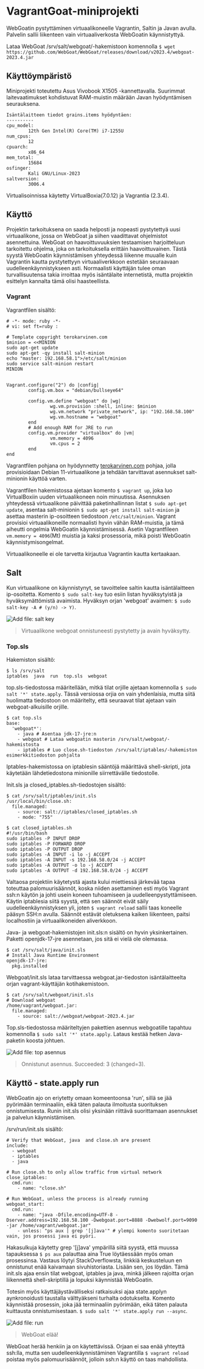 # VagrantGoat-miniprojekti
WebGoatin pystyttäminen virtuaalikoneelle Vagrantin, Saltin ja Javan avulla. Palvelin sallii liikenteen vain virtuaaliverkosta WebGoatin käynnistyttyä. 

Lataa WebGoat /srv/salt/webgoat/-hakemistoon komennolla ``$ wget https://github.com/WebGoat/WebGoat/releases/download/v2023.4/webgoat-2023.4.jar``


## Käyttöympäristö

Miniprojekti toteutettu Asus Vivobook X1505 -kannettavalla. Suurimmat laitevaatimukset kohdistuvat RAM-muistin määrään Javan hyödyntämisen seurauksena. 

```
Isäntälaitteen tiedot grains.items hyödyntäen:
----------
cpu_model:
        12th Gen Intel(R) Core(TM) i7-1255U
num_cpus:
        12
cpuarch:
        x86_64
mem_total:
        15684
osfinger:
        Kali GNU/Linux-2023
saltversion:
        3006.4
````

Virtualisoinnissa käytetty VirtualBoxia(7.0.12) ja Vagrantia (2.3.4).

## Käyttö 

Projektin tarkoituksena on saada helposti ja nopeasti pystytettyä uusi virtuaalikone, jossa on WebGoat ja siihen vaadittavat ohjelmistot asennettuina. WebGoat on haavoittuvuuksien testaamisen harjoitteluun tarkoitettu ohjelma, joka on tarkoituksella erittäin haavoittuvainen. Tästä syystä WebGoatin käynnistämisen yhteydessä liikenne muualle kuin Vagrantin kautta pystytettyyn virtuaaliverkkoon estetään seuraavaan uudelleenkäynnistykseen asti. Normaalisti käyttäjän tulee oman turvallisuutensa takia irroittaa myös isäntälaite internetistä, mutta projektin esittelyn kannalta tämä olisi haasteellista.

### Vagrant

Vagrantfilen sisältö:

````
# -*- mode: ruby -*-
# vi: set ft=ruby :

# Template copyright terokarvinen.com
$minion = <<MINION
sudo apt-get update
sudo apt-get -qy install salt-minion
echo "master: 192.168.58.1">/etc/salt/minion
sudo service salt-minion restart
MINION


Vagrant.configure("2") do |config|
        config.vm.box = "debian/bullseye64"

        config.vm.define "webgoat" do |wg|
                wg.vm.provision :shell, inline: $minion
                wg.vm.network "private_network", ip: "192.168.58.100"
                wg.vm.hostname = "webgoat"
        end
        # Add enough RAM for JRE to run
        config.vm.provider "virtualbox" do |vm|
                vm.memory = 4096
                vm.cpus = 2
        end
end

````

Vagrantfilen pohjana on hyödynnetty [terokarvinen.com](https://terokarvinen.com/2018/automatically-provision-vagrant-virtualmachines-as-salt-slaves/) pohjaa, jolla provisioidaan Debian 11-virtuaalikone ja tehdään tarvittavat asennukset salt-minionin käyttöä varten.

Vagrantfilen hakemistossa ajetaan komento ``$ vagrant up``, joka luo VirtualBoxiin uuden virtuaalikoneen noin minuutissa. Asennuksen yhteydessä virtuaalikone päivittää paketinhallinnan listat ``$ sudo apt-get update``, asentaa salt-minionin ``$ sudo apt-get install salt-minion`` ja asettaa masterin ip-osoitteen tiedostoon ``/etc/salt/minion``. Vagrant provisioi virtuaalikoneille normaalisti hyvin vähän RAM-muistia, ja tämä aiheutti ongelmia WebGoatin käynnistämisessä. Asetin Vagrantfileen ``vm.memory = 4096``(Mt) muistia ja kaksi prosessoria, mikä poisti WebGoatin käynnistymisongelmat. 

Virtuaalikoneelle ei ole tarvetta kirjautua Vagrantin kautta kertaakaan.

## Salt

Kun virtuaalikone on käynnistynyt, se tavoittelee saltin kautta isäntälaitteen ip-osoitetta. Komento ``$ sudo salt-key`` tuo esiin listan hyväksytyistä ja hyväksymättömistä avaimista. Hyväksyn orjan 'webgoat' avaimen: ``$ sudo salt-key -A # (y/n) -> Y)``. 

![Add file: salt key](/img/saltkey.png)
> Virtuaalikone webgoat onnistuneesti pystytetty ja avain hyväksytty.

### Top.sls 

Hakemiston sisältö:

````
$ ls /srv/salt                                                                                                                                                  
iptables  java  run  top.sls  webgoat
````

top.sls-tiedostossa määritellään, mitkä tilat orjille ajetaan komennolla ``$ sudo salt '*' state.apply``. Tässä versiossa orjia on vain yhdenlaisia, mutta siitä huolimatta tiedostoon on määritelty, että seuraavat tilat ajetaan vain webgoat-alkuisille orjille.

````
$ cat top.sls 
base:
  'webgoat*':
    - java # Asentaa jdk-17-jre:n
    - webgoat # Lataa webgoatin masterin /srv/salt/webgoat/-hakemistosta
    - iptables # Luo close.sh-tiedoston /srv/salt/iptables/-hakemiston esimerkkitiedoston pohjalta
````

Iptables-hakemistossa on iptablesin sääntöjä määrittävä shell-skripti, jota käytetään lähdetiedostona minionille siirrettävälle tiedostolle. 

Init.sls ja closed_iptables.sh-tiedostojen sisältö:
````
$ cat /srv/salt/iptables/init.sls 
/usr/local/bin/close.sh:
  file.managed:
    - source: salt://iptables/closed_iptables.sh
    - mode: "755"

$ cat closed_iptables.sh 
#!/usr/bin/bash
sudo iptables -P INPUT DROP
sudo iptables -P FORWARD DROP
sudo iptables -P OUTPUT DROP
sudo iptables -A INPUT -i lo -j ACCEPT
sudo iptables -A INPUT -s 192.168.58.0/24 -j ACCEPT
sudo iptables -A OUTPUT -o lo -j ACCEPT
sudo iptables -A OUTPUT -d 192.168.58.0/24 -j ACCEPT
````
Valtaosa projektiin käytetystä ajasta kului miettiessä järkevää tapaa toteuttaa palomuurisäännöt, koska niiden asettaminen esti myös Vagrant ssh:n käytön ja johti usein koneen tuhoamiseen ja uudelleenpystyttämiseen. Käytin iptablesia siitä syystä, että sen säännöt eivät säily uudelleenkäynnistyksen yli, joten ``$ vagrant reload`` sallii taas koneelle pääsyn SSH:n avulla. Säännöt estävät oletuksena kaiken liikenteen, paitsi localhostiin ja virtuaalikoneiden aliverkkoon.


Java- ja webgoat-hakemistojen init.sls:n sisältö on hyvin yksinkertainen. Paketti openjdk-17-jre asennetaan, jos sitä ei vielä ole olemassa. 

````
$ cat /srv/salt/java/init.sls 
# Install Java Runtime Environment
openjdk-17-jre:
  pkg.installed 
````
Webgoat/init.sls lataa tarvittaessa webgoat.jar-tiedoston isäntälaitteelta orjan vagrant-käyttäjän kotihakemistoon.
````
$ cat /srv/salt/webgoat/init.sls 
# Download webgoat
/home/vagrant/webgoat.jar:
  file.managed:
    - source: salt://webgoat/webgoat-2023.4.jar
````

Top.sls-tiedostossa määriteltyjen pakettien asennus webgoatille tapahtuu komennolla ``$ sudo salt '*' state.apply``. Lataus kestää hetken Java-paketin koosta johtuen. 

![Add file: top asennus](/img/top.png)
> Onnistunut asennus. Succeeded: 3 (changed=3).


## Käyttö - state.apply run

WebGoatin ajo on eriytetty omaan komeentoonsa 'run', sillä se jää pyörimään terminaaliin, eikä täten palauta ilmoitusta suorituksen onnistumisesta. Runin init.sls olisi yksinään riittävä suorittamaan asennukset ja palvelun käynnistämisen. 

/srv/run/init.sls sisältö:
````
# Verify that WebGoat, java  and close.sh are present
include: 
  - webgoat
  - iptables
  - java

# Run close.sh to only allow traffic from virtual network
close_iptables:
  cmd.run:
    - name: "close.sh"

# Run WebGoat, unless the process is already running
webgoat_start:
  cmd.run:
    - name: "java -Dfile.encoding=UTF-8 -Dserver.address=192.168.58.100 -Dwebgoat.port=8888 -Dwebwolf.port=9090 -jar /home/vagrant/webgoat.jar"
    - unless: "ps aux | grep '[j]ava'" # ylempi komento suoritetaan vain, jos prosessi java ei pyöri.
````
Hakasulkuja käytetty grep '[j]ava' ympärillä siitä syystä, että muussa tapauksessa ``$ ps aux`` palauttaa aina True löytäessään myös oman prosessinsa. Vastaus löytyi StackOverflowsta, linkkiä keskusteluun en onnistunut enää kaivamaan sivuhistoriasta. Lisään sen, jos löydän. Tämä init.sls ajaa ensin tilat webgoat, iptables ja java, minkä jälkeen rajoitta orjan liikennettä shell-skriptillä ja lopuksi käynnistää WebGoatin.

Totesin myös käyttäjäystävälliseksi ratkaisuksi ajaa state.applyn aynkronoidusti taustalla välttyäkseni turhalta odotukselta. Komento käynnistää prosessin, joka jää terminaaliin pyörimään, eikä täten palauta kuittausta onnistumisestaan. ``$ sudo salt '*' state.apply run --async``.

![Add file: run](/img/run.png)
> WebGoat elää!

WebGoat herää henkiin ja on käytettävissä. Orjaan ei saa enää yhteyttä ssh:lla, mutta sen uudelleenkäynnistäminen Vagrantilla ``$ vagrant reload`` poistaa myös palomuurisäännöt, jolloin ssh:n käyttö on taas mahdollista.

